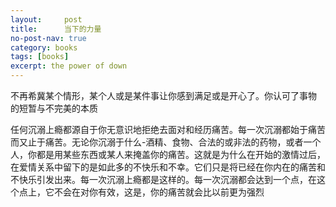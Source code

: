 ```yaml
---
layout:     post
title:      当下的力量
no-post-nav: true
category: books
tags: [books]
excerpt: the power of down
---
```

<p>不再希冀某个情形，某个人或是某件事让你感到满足或是开心了。你认可了事物
的短暂与不完美的本质</p>
<p>任何沉溺上瘾都源自于你无意识地拒绝去面对和经历痛苦。每一次沉溺都始于痛苦而又止于痛苦。无论你沉溺于什么-酒精、食物、合法的或非法的药物，或者一个人，你都是用某些东西或某人来掩盖你的痛苦。这就是为什么在开始的激情过后，在爱情关系中留下的是如此多的不快乐和不幸。它们只是将已经在你内在的痛苦和不快乐引发出来。每一次沉溺上瘾都是这样的。每一次沉溺都会达到一个点，在这个点上，它不会在对你有效，这是，你的痛苦就会比以前更为强烈</p>
